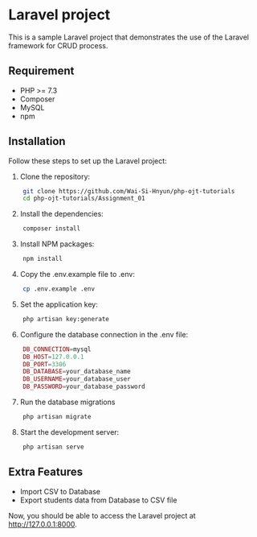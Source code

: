 # Laravel project

This is a sample Laravel project that demonstrates the use of the Laravel framework for CRUD process.

## Requirement

- PHP >= 7.3
- Composer
- MySQL
- npm

## Installation

Follow these steps to set up the Laravel project:

1. Clone the repository:

```bash
    git clone https://github.com/Wai-Si-Hnyun/php-ojt-tutorials
    cd php-ojt-tutorials/Assignment_01
```

2. Install the dependencies:

```bash
    composer install
```

3. Install NPM packages:

```bash
    npm install
```

4. Copy the .env.example file to .env:

```bash
    cp .env.example .env
```

5. Set the application key:

```bash
    php artisan key:generate
```

6. Configure the database connection in the .env file:

```php
    DB_CONNECTION=mysql
    DB_HOST=127.0.0.1
    DB_PORT=3306
    DB_DATABASE=your_database_name
    DB_USERNAME=your_database_user
    DB_PASSWORD=your_database_password
```

7. Run the database migrations

```bash
    php artisan migrate
```

8. Start the development server:

```bash
    php artisan serve
```

## Extra Features

<ul>
    <li>Import CSV to Database</li>
    <li>Export students data from Database to CSV file</li>
</ul>

Now, you should be able to access the Laravel project at http://127.0.0.1:8000.

